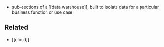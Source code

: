 - sub–sections of a [[data warehouse]], built to isolate data for a particular business function or use case

## Related
- [[cloud]]